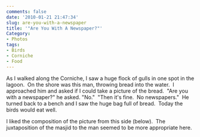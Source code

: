 ```yaml
---
comments: false
date: '2010-01-21 21:47:34'
slug: are-you-with-a-newspaper
title: '"Are You With A Newspaper?"'
Category:
- Photos
tags:
- Birds
- Corniche
- Food
---
```


<!-- ai l /wp/IMG_8664_SMALL.jpg /wp/IMG_8664_SMALL-285x189.jpg 285 189 This man had brought a bagful of bread to feed the birds -->
<!-- more -->

As I walked along the Corniche, I saw a huge flock of gulls in one spot in the
lagoon.  On the shore was this man, throwing bread into the water.  I
approached him and asked if I could take a picture of the bread.  "Are you
with a newspaper?" he asked. "No."  "Then it's fine.  No newspapers."  He
turned back to a bench and I saw the huge bag full of bread.  Today the birds
would eat well.

<!-- ai c /wp/IMG_8670_SMALL.jpg /wp/IMG_8670_SMALL-620x411.jpg 620 411 Feeding Frenzy -->

I liked the composition of the picture from this side (below).  The
juxtaposition of the masjid to the man seemed to be more appropriate here.

<!-- ai c /wp/IMG_8678_SMALL.jpg /wp/IMG_8678_SMALL-620x413.jpg 620 413 Bread in the air -->

